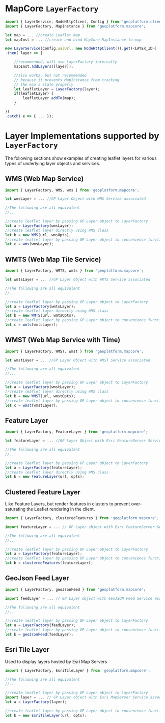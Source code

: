 
# MapCore `LayerFactory`

```js
import { LayerService, NodeHttpClient, Config } from 'geoplatform.client';
import { LayerFactory, MapInstance } from 'geoplatform.mapcore';

let map = ... //create Leaflet map
let mapInst = ... //create and bind MapCore MapInstance to map

new LayerService(Config.ualUrl, new NodeHttpClient()).get(<LAYER_ID>)
.then( layer => {

    //recommended, will use LayerFactory internally
    mapInst.addLayers([layer]);

    //also works, but not recommended
    // because it prevents MapInstance from tracking
    // the map's state properly
    let leafletLayer = LayerFactory(layer);
    if(leafletLayer) {
        leafletLayer.addTo(map);
    }

})
.catch( e => { ... });
```


# Layer Implementations supported by `LayerFactory`

The following sections show examples of creating leaflet layers for various types of underlying layer objects and services.

## WMS (Web Map Service)

```js
import { LayerFactory, WMS, wms } from 'geoplatform.mapcore';

let wmsLayer = ... //GP Layer Object with WMS Service associated

//The following are all equivalent
//...

//create leaflet layer by passing GP Layer object to LayerFactory
let a = LayerFactory(wmsLayer);
//create leaflet layer directly using WMS class
let b = new WMS(url, wmsOpts);
//create leaflet layer by passing GP Layer object to convenience function
let c = wms(wmsLayer);
```

## WMTS (Web Map Tile Service)
```js
import { LayerFactory, WMTS, wmts } from 'geoplatform.mapcore';

let wmtsLayer = ... //GP Layer Object with WMTS Service associated

//The following are all equivalent
//...

//create leaflet layer by passing GP Layer object to LayerFactory
let a = LayerFactory(wmtsLayer);
//create leaflet layer directly using WMS class
let b = new WMTS(url, wmtsOpts);
//create leaflet layer by passing GP Layer object to convenience function
let c = wmts(wmtsLayer);
```

## WMST (Web Map Service with Time)
```js
import { LayerFactory, WMST, wmst } from 'geoplatform.mapcore';

let wmstLayer = ... //GP Layer Object with WMST Service associated

//The following are all equivalent
//...

//create leaflet layer by passing GP Layer object to LayerFactory
let a = LayerFactory(wmstLayer);
//create leaflet layer directly using WMS class
let b = new WMST(url, wmstOpts);
//create leaflet layer by passing GP Layer object to convenience function
let c = wmst(wmstLayer);
```

## Feature Layer
```js
import { LayerFactory, FeatureLayer } from 'geoplatform.mapcore';

let featureLayer = ... //GP Layer Object with Esri FeatureServer Service associated

//The following are all equivalent
//...

//create leaflet layer by passing GP Layer object to LayerFactory
let a = LayerFactory(featureLayer);
//create leaflet layer directly using WMS class
let b = new FeatureLayer(url, opts);
```

## Clustered Feature Layer
Like Feature Layers, but render features in clusters to prevent over-saturating the
Leaflet rendering in the client.

```js
import { LayerFactory, clusteredFeatures } from 'geoplatform.mapcore';

import featureLayer = ... // GP Layer object with Esri FeatureServer Service associated

//The following are all equivalent
//...

//create leaflet layer by passing GP Layer object to LayerFactory
let a = LayerFactory(featureLayer);
//create leaflet layer by passing GP Layer object to convenience function
let b = clusteredFeatures(featureLayer);
```


## GeoJson Feed Layer
```js
import { LayerFactory, geoJsonFeed } from 'geoplatform.mapcore';

import feedLayer = ... // GP Layer object with GeoJSON Feed Service associated

//The following are all equivalent
//...

//create leaflet layer by passing GP Layer object to LayerFactory
let a = LayerFactory(feedLayer);
//create leaflet layer by passing GP Layer object to convenience function
let b = geoJsonFeed(feedLayer);
```

## Esri Tile Layer
Used to display layers hosted by Esri Map Servers

```js
import { LayerFactory, EsriTileLayer } from 'geoplatform.mapcore';

//The following are all equivalent
//...

//create leaflet layer by passing GP Layer object to LayerFactory
import layer = ... // GP Layer object with Esri MapServer Service associated
let a = LayerFactory(layer);

//create leaflet layer by passing GP Layer object to convenience function
let b = new EsriTileLayer(url, opts);
```
